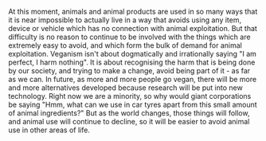 At this moment, animals and animal products are used in so many ways that it is near impossible to actually live in a way that avoids using any item, device or vehicle which has no connection with animal exploitation. But that difficulty is no reason to continue to be involved with the things which are extremely easy to avoid, and which form the bulk of demand for animal exploitation. Veganism isn't about dogmatically and irrationally saying "I am perfect, I harm nothing". It is about recognising the harm that is being done by our society, and trying to make a change, avoid being part of it - as far as we can. In future, as more and more people go vegan, there will be more and more alternatives developed because research will be put into new technology. Right now we are a minority, so why would giant corporations be saying "Hmm, what can we use in car tyres apart from this small amount of animal ingredients?" But as the world changes, those things will follow, and animal use will continue to decline, so it will be easier to avoid animal use in other areas of life.
